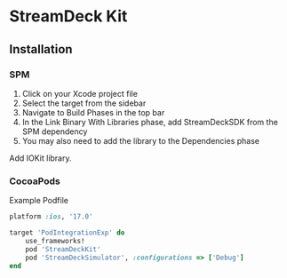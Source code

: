 # StreamDeck Kit

## Installation

### SPM 

1. Click on your Xcode project file
1. Select the target from the sidebar
1. Navigate to Build Phases in the top bar
1. In the Link Binary With Libraries phase, add StreamDeckSDK from the SPM dependency
1. You may also need to add the library to the Dependencies phase

Add IOKit library.

### CocoaPods

Example Podfile

```Ruby
platform :ios, '17.0'

target 'PodIntegrationExp' do
    use_frameworks!
    pod 'StreamDeckKit'
    pod 'StreamDeckSimulator', :configurations => ['Debug']
end  
```
